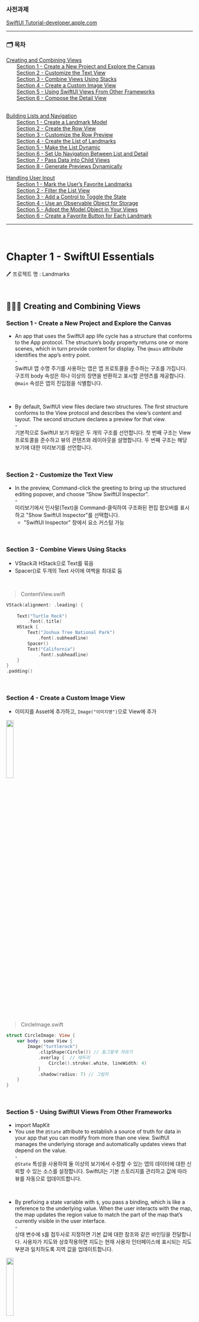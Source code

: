 ### 사전과제
[SwiftUI Tutorial-developer.apple.com](https://developer.apple.com/tutorials/swiftui)

<hr>

### 🗂️ 목차<br>
[Creating and Combining Views](#-creating-and-combining-views)<br>
  &emsp;&emsp;[Section 1 - Create a New Project and Explore the Canvas](#section-1---create-a-new-project-and-explore-the-canvas)<br>
  &emsp;&emsp;[Section 2 - Customize the Text View](#section-2---customize-the-text-view)<br>
  &emsp;&emsp;[Section 3 - Combine Views Using Stacks](#section-3---combine-views-using-stacks)<br>
  &emsp;&emsp;[Section 4 - Create a Custom Image View](#section-4---create-a-custom-image-view)<br>
  &emsp;&emsp;[Section 5 - Using SwiftUI Views From Other Frameworks](#section-5---using-swiftui-views-from-other-frameworks)<br>
  &emsp;&emsp;[Section 6 - Compose the Detail View](#section-6---compose-the-detail-view)<br><br>
  
[Building Lists and Navigation](#-building-lists-and-navigation)<br>
  &emsp;&emsp;[Section 1 - Create a Landmark Model](#section-1---create-a-landmark-model)<br>
  &emsp;&emsp;[Section 2 - Create the Row View](#section-2---create-the-row-view)<br>
  &emsp;&emsp;[Section 3 - Customize the Row Preview](#section-3---customize-the-row-preview)<br>
  &emsp;&emsp;[Section 4 - Create the List of Landmarks](#section-4---create-the-list-of-landmarks)<br>
  &emsp;&emsp;[Section 5 - Make the List Dynamic](#section-5---make-the-list-dynamic)<br>
  &emsp;&emsp;[Section 6 - Set Up Navigation Between List and Detail](#section-6---set-up-navigation-between-list-and-detail)<br>
  &emsp;&emsp;[Section 7 - Pass Data into Child Views](#section-7---pass-data-into-child-views)<br>
  &emsp;&emsp;[Section 8 - Generate Previews Dynamically](#section-8---generate-previews-dynamically)<br>

[Handling User Input](#-handling-user-input)<br>
   &emsp;&emsp;[Section 1 - Mark the User’s Favorite Landmarks](#section-1---mark-the-users-favorite-landmarks)<br>
   &emsp;&emsp;[Section 2 - Filter the List View](#section-2---filter-the-list-view)<br>
   &emsp;&emsp;[Section 3 - Add a Control to Toggle the State](#section-3---add-a-control-to-toggle-the-state)<br>
   &emsp;&emsp;[Section 4 - Use an Observable Object for Storage](#section-4---use-an-observable-object-for-storage)<br>
   &emsp;&emsp;[Section 5 - Adopt the Model Object in Your Views](#section-5---adopt-the-model-object-in-your-views)<br>
   &emsp;&emsp;[Section 6 - Create a Favorite Button for Each Landmark](#section-6---create-a-favorite-button-for-each-landmark)<br>
<hr>
<br>

# Chapter 1 - SwiftUI Essentials

🖊️ 프로젝트 명 : Landmarks


<br>

## 👩🏻‍💻 Creating and Combining Views

### Section 1 - Create a New Project and Explore the Canvas
- An app that uses the SwiftUI app life cycle has a structure that conforms to the App protocol. The structure’s body property returns one or more scenes, which in turn provide content for display. The `@main` attribute identifies the app’s entry point.<br>-<br>
SwiftUI 앱 수명 주기를 사용하는 앱은 앱 프로토콜을 준수하는 구조를 가집니다. 구조의 body 속성은 하나 이상의 장면을 반환하고 표시할 콘텐츠를 제공합니다. `@main` 속성은 앱의 진입점을 식별합니다.

<br>

- By default, SwiftUI view files declare two structures. The first structure conforms to the View protocol and describes the view’s content and layout. The second structure declares a preview for that view.<br>-<br>
기본적으로 SwiftUI 보기 파일은 두 개의 구조를 선언합니다. 첫 번째 구조는 View 프로토콜을 준수하고 뷰의 콘텐츠와 레이아웃을 설명합니다. 두 번째 구조는 해당 보기에 대한 미리보기를 선언합니다.

<br>

### Section 2 - Customize the Text View
- In the preview, Command-click the greeting to bring up the structured editing popover,  and choose “Show SwiftUI Inspector”.<br>-<br>
미리보기에서 인사말(Text)을 Command-클릭하여 구조화된 편집 팝오버를 표시하고 "Show SwiftUI Inspector"를 선택합니다.
  - "SwiftUI Inspector" 창에서 요소 커스텀 가능

<br>

### Section 3 - Combine Views Using Stacks
- VStack과 HStack으로 Text를 묶음
- Spacer()로 두개의 Text 사이에 여백을 최대로 둠
<br>

> ContentView.swift
```Swift
VStack(alignment: .leading) {
                
    Text("Turtle Rock")
        .font(.title)
    HStack {
        Text("Joshua Tree National Park")
            .font(.subheadline)
        Spacer()
        Text("California")
            .font(.subheadline)
    }
}
.padding()
```
<br>

### Section 4 - Create a Custom Image View
- 이미지를 Asset에 추가하고, `Image("이미지명")`으로 View에 추가
<img src="https://github.com/julia8024/pre-onboarding-iOS-challenge-Aug/assets/79641953/a8758d6c-a9ae-4f42-a2ca-18eb7f6ec9bc" width="20%">
<br><br>

> CircleImage.swift
```Swift
struct CircleImage: View {
    var body: some View {
        Image("turtlerock")
            .clipShape(Circle()) // 동그랗게 자르기
            .overlay {  // 테두리
                Circle().stroke(.white, lineWidth: 4)
            }
            .shadow(radius: 7) // 그림자
    }
}
```

<br>

### Section 5 - Using SwiftUI Views From Other Frameworks
- import MapKit
- You use the `@State` attribute to establish a source of truth for data in your app that you can modify from more than one view. SwiftUI manages the underlying storage and automatically updates views that depend on the value.<br>-<br>
`@State` 특성을 사용하여 둘 이상의 보기에서 수정할 수 있는 앱의 데이터에 대한 신뢰할 수 있는 소스를 설정합니다. SwiftUI는 기본 스토리지를 관리하고 값에 따라 뷰를 자동으로 업데이트합니다.
<br>

- By prefixing a state variable with `$`, you pass a binding, which is like a reference to the underlying value. When the user interacts with the map, the map updates the region value to match the part of the map that’s currently visible in the user interface.<br>-<br>
상태 변수에 `$`를 접두사로 지정하면 기본 값에 대한 참조와 같은 바인딩을 전달합니다. 사용자가 지도와 상호작용하면 지도는 현재 사용자 인터페이스에 표시되는 지도 부분과 일치하도록 지역 값을 업데이트합니다.

<img src="https://github.com/julia8024/pre-onboarding-iOS-challenge-Aug/assets/79641953/792e0b14-ddb7-4b10-a6e5-0bee65797112" width="20%">
<br><br>

> MapView.swift
```Swift
import MapKit

struct MapView: View {
    @State private var region = MKCoordinateRegion(
            center: CLLocationCoordinate2D(latitude: 34.011_286, longitude: -116.166_868),
            span: MKCoordinateSpan(latitudeDelta: 0.2, longitudeDelta: 0.2)
        )

    var body: some View {
        
        Map(coordinateRegion: $region)
    }
}
```

<br>

### Section 6 - Compose the Detail View
- ContentView에 MapView와 CircleImage 추가
<img src="https://github.com/julia8024/pre-onboarding-iOS-challenge-Aug/assets/79641953/37173bcd-ce47-4ec1-b568-23962b9f8000" width="20%">
<br><br>

> ContentView.swift
```Swift
struct ContentView: View {
    var body: some View {
        VStack{
            
            MapView()
                .ignoresSafeArea(edges: .top) // 위쪽 안전영역 무시
                .frame(height: 300)
            
            CircleImage()
                .offset(y: -130)
                .padding(.bottom, -130)
            
            VStack(alignment: .leading) {
                
                Text("Turtle Rock")
                    .font(.title)
                HStack {
                    Text("Joshua Tree National Park")
                        .font(.subheadline)
                    Spacer()
                    Text("California")
                        .font(.subheadline)
                }
                .font(.subheadline)
                .foregroundColor(.secondary)
                
                Divider() // 구분선

                Text("About Turtle Rock")
                    .font(.title2)
                Text("Descriptive text goes here.")
                
                
            }
            .padding()
            
            
            Spacer()
        }
    }
}
```

<br>

## 👩🏻‍💻 Building Lists and Navigation

### Section 1 - Create a Landmark Model
- `landmarkData.json` 파일 추가 (Drag&Drop)
<img width="500" alt="스크린샷 2023-07-19 오전 10 26 23" src="https://github.com/julia8024/pre-onboarding-iOS-challenge-Aug/assets/79641953/c1ffa2ec-6d0d-4ae6-931f-f65564f7620b">
<br><br>

- Adding Codable conformance makes it easier to move data between the structure and a data file. You’ll rely on the Decodable component of the Codable protocol later in this section to read data from file.
<br>-<br>
Codable 적합성을 추가하면 구조와 데이터 파일 간에 데이터를 더 쉽게 이동할 수 있습니다. 파일에서 데이터를 읽으려면 이 섹션의 뒷부분에서 Codable 프로토콜의 Decodable 구성 요소에 의존합니다.

> Landmark.swift
```Swift
import Foundation
import SwiftUI
import CoreLocation

struct Landmark: Codable, Hashable {
    var id: Int
    var name: String
    var park: String
    var state: String
    var description: String
    
    private var imageName: String
    var image: Image {
        Image(imageName)
    }
    
    
    private var coordinates: Coordinates

    // locationCoordinate - MapKit 프레임워크와 상호 작용
    var locationCoordinate: CLLocationCoordinate2D {
        CLLocationCoordinate2D(
            latitude: coordinates.latitude,
            longitude: coordinates.longitude)
    }
    
    // 좌표 속성 추가
    struct Coordinates: Hashable, Codable {
        var latitude: Double
        var longitude: Double
    }
    
}
```

<br>

- The load method relies on the return type’s conformance to the Decodable protocol, which is one component of the Codable protocol.<br>-<br>
로드 방법은 Codable 프로토콜의 한 구성 요소인 Decodable 프로토콜에 대한 반환 유형의 적합성에 의존합니다.

> ModelData.swift
```Swift
import Foundation

var landmarks: [Landmark] = load("landmarkData.json")

// 주어진 이름으로 JSON 데이터를 가져오는 메서드
func load<T: Decodable>(_ filename: String) -> T {
    let data: Data
    
    guard let file = Bundle.main.url(forResource: filename, withExtension: nil)
    else {
        fatalError("Couldn't find \(filename) in main bundle.")
    }
    
    do {
        data = try Data(contentsOf: file)
    } catch {
        fatalError("Couldn't load \(filename) from main bundle:\n\(error)")
    }
    
    do {
        let decoder = JSONDecoder()
        return try decoder.decode(T.self, from: data)
    } catch {
        fatalError("Couldn't parse \(filename) as \(T.self):\n\(error)")
    }
}
```

<br>

- 파일 정리 및 그룹화
<img width="268" alt="스크린샷 2023-07-19 오전 11 05 24" src="https://github.com/julia8024/pre-onboarding-iOS-challenge-Aug/assets/79641953/d5b251fa-e219-4440-9f00-c8b6cc1985e3">

<br><br>

### Section 2 - Create the Row View
- When you add the landmark property, the preview stops working, because the LandmarkRow type needs a landmark instance during initialization.
  <br>-<br>
  랜드마크 속성을 추가하면 LandmarkRow 유형에 초기화 중에 랜드마크 인스턴스가 필요하기 때문에 미리보기가 작동을 멈춥니다.
<br>

- In the previews static property of `LandmarkRow_Previews`, add the landmark parameter to the `LandmarkRow` initializer, specifying the first element of the landmarks array.
  <br>-<br>
  `LandmarkRow_Previews`의 미리보기 정적 속성에서 `LandmarkRow` 이니셜라이저에 랜드마크 매개 변수를 추가하여 랜드마크 배열의 첫 번째 요소를 지정합니다.

<img src="https://github.com/julia8024/pre-onboarding-iOS-challenge-Aug/assets/79641953/21ee8394-524a-4fd2-85ce-42c5244e10e1" width="20%">
<br><br>

> LandmarkRow.swift
```Swift
import SwiftUI

struct LandmarkRow: View {
    
    var landmark: Landmark
    
    var body: some View {
        HStack {
            landmark.image
                .resizable()
                .frame(width: 50, height: 50)
            Text(landmark.name)

            Spacer()
        }
    }
}

struct LandmarkRow_Previews: PreviewProvider {
    static var previews: some View {
        LandmarkRow(landmark: landmarks[0])
    }
}
```

<br>

### Section 3 - Customize the Row Preview
- Group is a container for grouping view content. Xcode renders the group’s child views as separate previews in the canvas.
  <br>-<br>
  Group은 보기 콘텐츠를 그룹화하기 위한 컨테이너입니다. Xcode는 그룹의 하위 뷰를 캔버스에서 별도의 미리보기로 렌더링합니다.

<img src="https://github.com/julia8024/pre-onboarding-iOS-challenge-Aug/assets/79641953/e1f2d97a-db8c-4e32-96bd-fab0c48e8f5b" width="30%">
<br><br>

> LandmarkRow.swift
```Swift
struct LandmarkRow_Previews: PreviewProvider {
    static var previews: some View {
        Group {
            LandmarkRow(landmark: landmarks[0])
                .previewLayout(.fixed(width: 300, height: 70))
            LandmarkRow(landmark: landmarks[1])
                .previewLayout(.fixed(width: 300, height: 70))
        }
    }
}
```

- A view’s children inherit the view’s contextual settings, such as preview configurations.
  <br>-<br>
  view의 자식은 미리 보기 구성과 같은 보기의 컨텍스트 설정을 상속합니다.
> LandmarkRow.swift
```Swift
struct LandmarkRow_Previews: PreviewProvider {
    static var previews: some View {
        Group {
            LandmarkRow(landmark: landmarks[0])
            LandmarkRow(landmark: landmarks[1])
        }
        .previewLayout(.fixed(width: 300, height: 70))
    }
}
```

<br>

### Section 4 - Create the List of Landmarks
- 리스트로 LandmarkRow 2개 띄워보기

<img src="https://github.com/julia8024/pre-onboarding-iOS-challenge-Aug/assets/79641953/bca32582-32e7-42f7-bb76-b513fd2f003c" width="20%">
<br><br>

> LandmarkList.swift
```Swift
import SwiftUI

struct LandmarkList: View {
    var body: some View {
        List {
            LandmarkRow(landmark: landmarks[0])
            LandmarkRow(landmark: landmarks[1])
        }
    }
}
```

<br>

### Section 5 - Make the List Dynamic

<img src="https://github.com/julia8024/pre-onboarding-iOS-challenge-Aug/assets/79641953/828866ba-b7ce-409f-81b6-d411b5474f1a" width="20%">
<br>

- Lists work with `identifiable data`. You can make your data identifiable in one of two ways: by passing along with your data a key path to a property that uniquely identifies each element, or by making your data type conform to the `Identifiable` protocol.
  <br>-<br>
  List는 `식별 가능한 데이터`로 작동합니다. 두 가지 방법 중 하나로 데이터를 식별 가능하게 만들 수 있습니다. 데이터와 함께 각 요소를 고유하게 식별하는 속성에 대한 키 경로를 전달하거나 데이터 유형이 `Identifiable` 프로토콜을 준수하도록 합니다.

> LandmarkList.swift
```Swift
import SwiftUI

struct LandmarkList: View {
    var body: some View {
        List(landmarks, id: \.id) { landmark in
            LandmarkRow(landmark: landmark)
        }
    }
}
```

<br>

- The Landmark data already has the id property required by Identifiable protocol; you only need to add a property to decode it when reading the data.
  <br>-<br>
  Landmark 데이터에는 Identifiable 프로토콜에 필요한 id 속성이 이미 있습니다. 데이터를 읽을 때 디코딩할 속성만 추가하면 됩니다.

> Landmark.swift
```Swift
struct Landmark: Codable, Hashable, Identifiable {
  ...
}
```

<br>

- remove id parameter
> LandmarkList.swift
```Swift
struct LandmarkList: View {
    var body: some View {
        List(landmarks) { landmark in
            LandmarkRow(landmark: landmark)
        }
    }
}
```

### Section 6 - Set Up Navigation Between List and Detail


<img src="https://github.com/julia8024/pre-onboarding-iOS-challenge-Aug/assets/79641953/8bd6ca17-ef2c-4401-a6e2-82c1e5d819ae" width="20%">

<img src="https://github.com/julia8024/pre-onboarding-iOS-challenge-Aug/assets/79641953/b4d7dce4-507d-4570-bff4-2d48805a434f" width="20%">
<br>

- ContentView의 코드를 LandmarkDetail.swift로 옮기고, ContentView는 LandmarkList() 띄우기

> LandmarkDetail.swift
```Swift
struct LandmarkDetail: View {
    var body: some View {
        VStack{
            
            MapView()
                .ignoresSafeArea(edges: .top)
                .frame(height: 300)
            
            CircleImage()
                .offset(y: -130)
                .padding(.bottom, -130)
            
            VStack(alignment: .leading) {
                
                Text("Turtle Rock")
                    .font(.title)
                HStack {
                    Text("Joshua Tree National Park")
                        .font(.subheadline)
                    Spacer()
                    Text("California")
                        .font(.subheadline)
                }
                .font(.subheadline)
                .foregroundColor(.secondary)
                
                Divider()

                Text("About Turtle Rock")
                    .font(.title2)
                Text("Descriptive text goes here.")
                
                
            }
            .padding()
            
            
            Spacer()
        }
    }
}
```

<br>

> ContentView.swift
```Swift
struct ContentView: View {
    var body: some View {
        LandmarkList()
    }
}
```

<br>

- LandmarkList.swift에 NavigationView 추가

> LandmarkList.swift
```Swift
struct LandmarkList: View {
    var body: some View {
        NavigationView {
            List(landmarks, id: \.id) { landmark in
                NavigationLink {
                    LandmarkDetail()
                } label: {
                    LandmarkRow(landmark: landmark)
                }
            }
        }
        .navigationTitle("Landmarks")
    }
}
```

<br>

### Section 7 - Pass Data into Child Views

<img src="https://github.com/julia8024/pre-onboarding-iOS-challenge-Aug/assets/79641953/5f0d9ddd-4867-4218-9a9b-bd568fba92fd" width="20%">
<img src="https://github.com/julia8024/pre-onboarding-iOS-challenge-Aug/assets/79641953/c99b0899-c4a1-42ad-ad44-9f0ed2f28724" width="20%">
<img src="https://github.com/julia8024/pre-onboarding-iOS-challenge-Aug/assets/79641953/e1d24f84-041a-4bef-a955-ec38caab6798" width="20%">
<br><br>

- CircleImage와 MapView에서 선택된 장소의 정보로 데이터가 변경될 수 있도록 코드 수정
> CircleImage.swift
```Swift
struct CircleImage: View {
    var image: Image
    
    var body: some View {
        image
            ...
    }
}

struct CircleImage_Previews: PreviewProvider {
    static var previews: some View {
        CircleImage(image: Image("turtlerock"))
    }
}
```

<br>

> MapView.swift
```Swift
struct MapView: View {
    
    var coordinate: CLLocationCoordinate2D
    @State private var region = MKCoordinateRegion()

    var body: some View {
        
        Map(coordinateRegion: $region)
            .onAppear {
                setRegion(coordinate)
            }
    }
    
    // 좌표 값을 기반으로 지역을 업데이트하는 메서드
    private func setRegion(_ coordinate: CLLocationCoordinate2D) {
        region = MKCoordinateRegion(
            center: coordinate,
            span: MKCoordinateSpan(latitudeDelta: 0.2, longitudeDelta: 0.2)
        )
    }
    
}

struct MapView_Previews: PreviewProvider {
    static var previews: some View {
        MapView(coordinate: CLLocationCoordinate2D(latitude: 34.011_286, longitude: -116.166_868))
    }
}
```

<br>

- LandmarkDetail에 landmark 변수를 통해 현재 선택된 장소의 이미지와 지도뷰를 보여주고, Text를 현재 장소의 정보로 업데이트

> LandmarkDetail.swift
```Swift
struct LandmarkDetail: View {
    
    var landmark: Landmark
    
    var body: some View {
        ScrollView {
            MapView(coordinate: landmark.locationCoordinate)
                .ignoresSafeArea(edges: .top)
                .frame(height: 300)
            
            CircleImage(image: landmark.image)
                .offset(y: -130)
                .padding(.bottom, -130)
            
            VStack(alignment: .leading) {
                
                Text(landmark.name)
                    .font(.title)
                HStack {
                    Text(landmark.park)
                    Spacer()
                    Text(landmark.state)
                }
                .font(.subheadline)
                .foregroundColor(.secondary)
                
                Divider()

                Text("About \(landmark.name)")
                    .font(.title2)
                Text(landmark.description)
            }
            .padding()
        }
        .navigationTitle(landmark.name)
        .navigationBarTitleDisplayMode(.inline)
    }
}

struct LandmarkDetail_Previews: PreviewProvider {
    static var previews: some View {
        LandmarkDetail(landmark: landmarks[0])
    }
}
```
<br>

> LandmarkList.swift
```Swift
struct LandmarkList: View {
    var body: some View {
            ...
                NavigationLink {
                    LandmarkDetail(landmark: landmark)
                ...
}
```

<br>

### Section 8 - Generate Previews Dynamically

- 다양한 기기 크기에서 list view의 미리보기를 렌더링

- Within the list preview, embed the LandmarkList in a ForEach instance, using an array of device names as the data.
  <br>-<br>
  list preview 내에서 기기 이름 배열을 데이터로 사용하여 ForEach 인스턴스에 LandmarkList를 포함합니다.
<br>

- ForEach operates on collections the same way as the list, which means you can use it anywhere you can use a child view, such as in stacks, lists, groups, and more. When the elements of your data are simple value types — like the strings you’re using here — you can use \.self as key path to the identifier.
  <br>-<br>
  ForEach는 목록과 동일한 방식으로 컬렉션에서 작동하므로 스택, 목록, 그룹 등과 같이 자식 보기를 사용할 수 있는 모든 곳에서 사용할 수 있습니다. 데이터의 요소가 여기에서 사용하는 문자열과 같은 단순한 값 유형인 경우 \.self를 식별자의 키 경로로 사용할 수 있습니다.

> LandmarkList.swift
```Swift
struct LandmarkList_Previews: PreviewProvider {
    static var previews: some View {
        ForEach(["iPhone SE (2nd generation)", "iPhone XS Max"], id: \.self) { deviceName in
            LandmarkList()
                .previewDevice(PreviewDevice(rawValue: deviceName))
                .previewDisplayName(deviceName)
        }
    }
}
```

<br>

## 👩🏻‍💻 Handling User Input

### Section 1 - Mark the User’s Favorite Landmarks
- Landmark.swift에 isFavorite 변수를 추가하고, LandmarkRow.swift에 isFavorite이 true인 경우 노란색 별이 보여지게 함
<br>
<img width="300" alt="스크린샷 2023-07-21 오후 1 47 02" src="https://github.com/julia8024/pre-onboarding-iOS-challenge-Aug/assets/79641953/d0eb997f-e86a-45bb-9f17-15238ca00afa">
<br>

> Landmark.swift
```Swift
struct Landmark: Codable, Hashable, Identifiable {
    var id: Int
    var name: String
    var park: String
    var state: String
    var description: String
    var isFavorite: Bool

    ...
}
```
<br>

> LandmarkRow.swift
```Swift
struct LandmarkRow: View {
    
    var landmark: Landmark
    
    var body: some View {
        HStack {
            landmark.image
                .resizable()
                .frame(width: 50, height: 50)
            Text(landmark.name)

            Spacer()
            
            if landmark.isFavorite {
                Image(systemName: "star.fill")
                    .foregroundColor(.yellow)
            }
        }
    }
}
```
<br>

### Section 2 - Filter the List View
- LandmarkList.swift에 `@State` 변수로 showFavoritesOnly를 추가
- filteredLandmarks : showFavoritesOnly 속성과 각 Landmark.isFavorite 값을 확인하여 랜드마크 목록의 필터링된 버전 계산
<br> 
<img src="https://github.com/julia8024/pre-onboarding-iOS-challenge-Aug/assets/79641953/b64d70af-05b8-419a-abd6-f1697c4441fd" width="20%">
<img src="https://github.com/julia8024/pre-onboarding-iOS-challenge-Aug/assets/79641953/a62357ab-a174-4965-8716-8f180a826aea" width="20%">

- LEFT : showFavoratesOnly = false
- RIGHT : showFavorateOnly = true
<br>

> LandmarkList.swift
```Swift
struct LandmarkList: View {
    
    @State private var showFavoritesOnly = true
    
    var filteredLandmarks: [Landmark] {
        landmarks.filter { landmark in
            (!showFavoritesOnly || landmark.isFavorite)
        }
    }

    
    var body: some View {
        NavigationView {
            List(filteredLandmarks, id: \.id) { landmark in
                NavigationLink {
                    LandmarkDetail(landmark: landmark)
                } label: {
                    LandmarkRow(landmark: landmark)
                }
            }
        }
        .navigationTitle("Landmarks")
    }
}

struct LandmarkList_Previews: PreviewProvider {
    static var previews: some View {
        LandmarkList()
    }
}
```
<br>

### Section 3 - Add a Control to Toggle the State
- 토클 버튼으로 `전체보기`와 `좋아요한 목록만 보기` 전환

<img src="https://github.com/julia8024/pre-onboarding-iOS-challenge-Aug/assets/79641953/3562351d-58f3-4347-aa7d-e1e06c9639fa" width="20%">
<img src="https://github.com/julia8024/pre-onboarding-iOS-challenge-Aug/assets/79641953/24969504-7f60-4d72-8afd-1f03b3e909b3" width="20%">
<br><br>

> LandmarkList.swift
```Swift
struct LandmarkList: View {

    // false로 초기화
    @State private var showFavoritesOnly = false
    
    var filteredLandmarks: [Landmark] {
        landmarks.filter { landmark in
            (!showFavoritesOnly || landmark.isFavorite)
        }
    }

    
    var body: some View {
        NavigationView {
            // 리스트 안에 토글 버튼 추가
            // Landmark 리스트는 ForEach로 보여지게 하기
            List {
                Toggle(isOn: $showFavoritesOnly) {
                    Text("Favorites only")
                }
                ForEach(filteredLandmarks) { landmark in
                    NavigationLink {
                        LandmarkDetail(landmark: landmark)
                    } label: {
                        LandmarkRow(landmark: landmark)
                    }
                }
            }
        }
        .navigationTitle("Landmarks")
    }
}
```
<br>

### Section 4 - Use an Observable Object for Storage

- Declare a new model type that conforms to the ObservableObject protocol from the Combine framework.
  <br>-<br>
  Combine 프레임워크에서 ObservableObject 프로토콜을 준수하는 새 모델 유형을 선언합니다.

```Swift
import Combine

final class ModelData: ObservableObject {
}
```
<br>

- SwiftUI subscribes to your observable object, and updates any views that need refreshing when the data changes.
  <br>-<br>
  SwiftUI는 관찰 가능한 객체를 구독하고 데이터가 변경될 때 새로 고쳐야 하는 모든 보기를 업데이트합니다.
<br>

- An observable object needs to publish any changes to its data, so that its subscribers can pick up the change.
  <br>-<br>
  Observable 객체는 구독자가 변경 사항을 선택할 수 있도록 데이터 변경 사항을 게시해야 합니다.
```Swift
// @Published 속성 추가
@Published var landmarks: [Landmark] = load("landmarkData.json")
```
<br>

> ModelData.swift
```Swift
import Combine

final class ModelData: ObservableObject {
    @Published var landmarks: [Landmark] = load("landmarkData.json")
}
```
<br>

### Section 5 - Adopt the Model Object in Your Views
- The modelData property gets its value automatically, as long as the environmentObject(_:) modifier has been applied to a parent.
  <br>-<br>
  modelData 속성은 environmentObject( _:) 수정자가 부모에 적용되는 한 자동으로 값을 가져옵니다.
<br>

> LandmarkList.swift
```Swift
struct LandmarkList: View {
    
    @EnvironmentObject var modelData: ModelData
    @State private var showFavoritesOnly = false
    
    var filteredLandmarks: [Landmark] {
        modelData.landmarks.filter { landmark in
            (!showFavoritesOnly || landmark.isFavorite)
        }
    }
  ...
}

struct LandmarkList_Previews: PreviewProvider {
    static var previews: some View {
        LandmarkList()
            .environmentObject(ModelData())
    }
}
```
<br>

> LandmarkDetail.swift
```Swift
struct LandmarkDetail_Previews: PreviewProvider {
    static var previews: some View {
        LandmarkDetail(landmark: ModelData().landmarks[0])
    }
}
```
<br>

> LandmarkRow.swift
```Swift
struct LandmarkRow_Previews: PreviewProvider {
    
    static var landmarks = ModelData().landmarks
    
    static var previews: some View {
        Group {
            LandmarkRow(landmark: landmarks[0])
            LandmarkRow(landmark: landmarks[1])
        }
        .previewLayout(.fixed(width: 300, height: 70))
    }
}
```
<br>

> ContentView.swift
```Swift
struct ContentView_Previews: PreviewProvider {
    static var previews: some View {
        ContentView()
            .environmentObject(ModelData())
    }
}
```
<br>

### Section 6 - Create a Favorite Button for Each Landmark
- FavoriteButton.swift를 새로 생성
<br>

> FavoriteButton.swift
```Swift
struct FavoriteButton: View {
    @Binding var isSet: Bool

    var body: some View {
        Button {
            isSet.toggle()
        } label: {
            Label("Toggle Favorite", systemImage: isSet ? "star.fill" : "star")
                .labelStyle(.iconOnly)
                .foregroundColor(isSet ? .yellow : .gray)
        }
    }
}

struct FavoriteButton_Previews: PreviewProvider {
    static var previews: some View {
        FavoriteButton(isSet: .constant(true))
    }
}
```
<br>

- Helpers 그룹을 만들어서 파일 정리
<img width="270" alt="스크린샷 2023-07-24 오후 8 48 11" src="https://github.com/julia8024/pre-onboarding-iOS-challenge-Aug/assets/79641953/1ebfcbc3-5c1a-4e72-9dc9-8729ee7cd443">
<br><br>

- LandmarkDetail.swift에 Favorite 버튼 추가
<img src="https://github.com/julia8024/pre-onboarding-iOS-challenge-Aug/assets/79641953/5c12b993-1052-44bc-a864-9400945f0229" width="20%">
<img src="https://github.com/julia8024/pre-onboarding-iOS-challenge-Aug/assets/79641953/ca58a83b-7c2d-477e-b765-7ec41ba9fa12" width="20%">
<img src="https://github.com/julia8024/pre-onboarding-iOS-challenge-Aug/assets/79641953/60dc50fb-7dfc-404d-8977-5aa79eb7eba6" width="20%">
<img src="https://github.com/julia8024/pre-onboarding-iOS-challenge-Aug/assets/79641953/041211b4-4f6c-4d9e-aeb3-1572d5d0eed2" width="20%">

<br><br>

> LandmarkDetail.swift
```Swift
struct LandmarkDetail: View {
    @EnvironmentObject var modelData: ModelData
    var landmark: Landmark
    
    var landmarkIndex: Int {
        modelData.landmarks.firstIndex(where: { $0.id == landmark.id })!
    }

    var body: some View {
        ScrollView {
          ...
          VStack(alignment: .leading) {
                
              HStack {
                 Text(landmark.name)
                     .font(.title)
                 FavoriteButton(isSet: $modelData.landmarks[landmarkIndex].isFavorite)
             }
            ...
        }
  ...
}

struct LandmarkDetail_Previews: PreviewProvider {
    static let modelData = ModelData()

    static var previews: some View {
        LandmarkDetail(landmark: modelData.landmarks[0])
            .environmentObject(modelData)
    }
}
```
<br>

> LandmarkApp.swift
```Swift
import SwiftUI

@main
struct LandmarksApp: App {
    @StateObject private var modelData = ModelData()
    
    var body: some Scene {
        WindowGroup {
            ContentView()
                .environmentObject(modelData)
        }
    }
}
```
